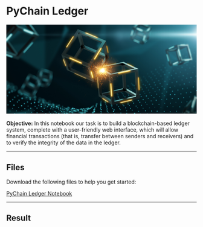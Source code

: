# PyChain Ledger

![alt=""](Images/application-image.png)

**Objective:** In this notebook our task is to build a blockchain-based ledger system, complete with a user-friendly web interface,  which will allow financial transactions (that is, transfer between senders and receivers) and to verify the integrity of the data in the ledger.



---
## Files

Download the following files to help you get started:

[PyChain Ledger Notebook](pychain.py)

---

## Result


